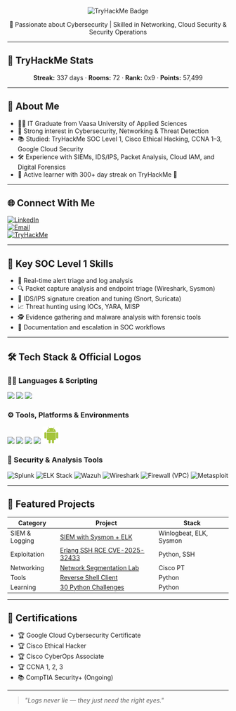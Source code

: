 

<p align="center">
  <img src="https://tryhackme.com/badge/3281564" alt="TryHackMe Badge" width="400"/>
</p>

<p align="center">
  🔐 Passionate about Cybersecurity | Skilled in Networking, Cloud Security & Security Operations
</p>

---

## 🧪 TryHackMe Stats
<p align="center">
  <strong>Streak:</strong> 337 days · <strong>Rooms:</strong> 72 · <strong>Rank:</strong> 0x9 · <strong>Points:</strong> 57,499
</p>

---

## 🚀 About Me
- 🧑‍🎓 IT Graduate from Vaasa University of Applied Sciences  
- 🧠 Strong interest in Cybersecurity, Networking & Threat Detection  
- 📚 Studied: TryHackMe SOC Level 1, Cisco Ethical Hacking, CCNA 1–3, Google Cloud Security  
- 🛠️ Experience with SIEMs, IDS/IPS, Packet Analysis, Cloud IAM, and Digital Forensics  
- 🧪 Active learner with 300+ day streak on TryHackMe 🚀  

---

## 🌐 Connect With Me
[![LinkedIn](https://img.shields.io/badge/-LinkedIn-blue?style=for-the-badge&logo=linkedin)](https://www.linkedin.com/in/bilalz5/)  
[![Email](https://img.shields.io/badge/-Email-D14836?style=for-the-badge&logo=gmail&logoColor=white)](mailto:bilalazam1678@gmail.com)  
[![TryHackMe](https://img.shields.io/badge/TryHackMe-Profile-red?style=for-the-badge&logo=tryhackme&logoColor=white)](https://tryhackme.com/p/bilalz05)

---

## 🧠 Key SOC Level 1 Skills
- 🧩 Real-time alert triage and log analysis  
- 🔍 Packet capture analysis and endpoint triage (Wireshark, Sysmon)  
- 🧪 IDS/IPS signature creation and tuning (Snort, Suricata)  
- 📈 Threat hunting using IOCs, YARA, MISP  
- 🕵️ Evidence gathering and malware analysis with forensic tools  
- 🧾 Documentation and escalation in SOC workflows  

---

## 🛠️ Tech Stack & Official Logos

### 👨‍💻 Languages & Scripting
<p align="left">
  <img src="https://cdn.jsdelivr.net/gh/devicons/devicon/icons/python/python-original.svg" height="40"/>
  <img src="https://cdn.jsdelivr.net/gh/devicons/devicon/icons/bash/bash-original.svg" height="40"/>
  <img src="https://cdn.jsdelivr.net/gh/devicons/devicon/icons/java/java-original.svg" height="40"/>
</p>

### ⚙️ Tools, Platforms & Environments
<p align="left">
  <img src="https://cdn.jsdelivr.net/gh/devicons/devicon/icons/linux/linux-original.svg" height="40"/>
  <img src="https://cdn.jsdelivr.net/gh/devicons/devicon/icons/windows8/windows8-original.svg" height="40"/>
  <img src="https://cdn.jsdelivr.net/gh/devicons/devicon/icons/googlecloud/googlecloud-original.svg" height="40"/>
  <img src="https://cdn.jsdelivr.net/gh/devicons/devicon/icons/cisco/cisco-plain.svg" height="40"/>
  <img src="https://raw.githubusercontent.com/devicons/devicon/master/icons/android/android-original.svg" height="40"/>
</p>

### 🔐 Security & Analysis Tools
<p align="left">
  <img src="https://img.icons8.com/color/48/splunk.png" height="40" title="Splunk"/>
  <img src="https://www.elastic.co/static/images/elastic-logo-200.png" height="40" title="ELK Stack"/>
  <img src="https://img.icons8.com/color/48/wazuh.png" height="40" title="Wazuh"/>
  <img src="https://upload.wikimedia.org/wikipedia/commons/e/e0/Wireshark_icon.svg" height="40" title="Wireshark"/>
  <img src="https://img.icons8.com/external-flat-juicy-fish/60/external-firewall-cyber-security-flat-flat-juicy-fish.png" height="40" title="Firewall (VPC)"/>
  <img src="https://upload.wikimedia.org/wikipedia/commons/4/4f/Metasploit_Logo.svg" height="40" title="Metasploit"/>
</p>

---

## 🎯 Featured Projects
| Category | Project | Stack |
|----------|---------|-------|
| SIEM & Logging | [SIEM with Sysmon + ELK](https://github.com/bilalz5-github/SIEM-Setup-Sysmon-ELK) | Winlogbeat, ELK, Sysmon |
| Exploitation | [Erlang SSH RCE CVE-2025-32433](https://github.com/bilalz5-github/Erlang-OTP-SSH-CVE-2025-32433) | Python, SSH |
| Networking | [Network Segmentation Lab](https://github.com/bilalz5-github/Network-Security-Exploration) | Cisco PT |
| Tools | [Reverse Shell Client](https://github.com/bilalz5-github/Reverse-Shell-Client) | Python |
| Learning | [30 Python Challenges](https://github.com/bilalz5-github/30-Python-Challenges) | Python |

---

## 📜 Certifications
- 🏆 Google Cloud Cybersecurity Certificate  
- 🏆 Cisco Ethical Hacker  
- 🏆 Cisco CyberOps Associate  
- 🏆 CCNA 1, 2, 3  
- 📚 CompTIA Security+ (Ongoing)

---

> _"Logs never lie — they just need the right eyes."_
